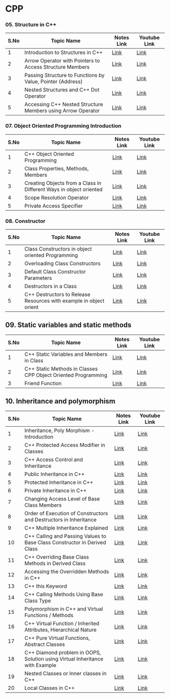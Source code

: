 # CPP

### 05. Structure in C++

S.No | Topic Name | Notes Link | Youtube Link
-----|------------| -----------| ----------|
1 | Introduction to Structures in C++ | [Link](https://github.com/gss-coder/CPP/tree/main/05-Struct's) | [Link](https://www.youtube.com/watch?v=6gg9Xlv35-I&list=PLfVsf4Bjg79Cu5MYkyJ-u4SyQmMhFeC1C&index=41)
2 | Arrow Operator with Pointers to Access Structure Members | [Link](https://github.com/gss-coder/CPP/tree/main/05-Struct's) | [Link](https://www.youtube.com/watch?v=jH2b6bKgrhs&list=PLfVsf4Bjg79Cu5MYkyJ-u4SyQmMhFeC1C&index=42)
3 | Passing Structure to Functions by Value, Pointer (Address) | [Link](https://github.com/gss-coder/CPP/tree/main/05-Struct's) | [Link](https://www.youtube.com/watch?v=lVRtKPvgvTs&list=PLfVsf4Bjg79Cu5MYkyJ-u4SyQmMhFeC1C&index=43)
4 | Nested Structures and C++ Dot Operator | [Link](https://github.com/gss-coder/CPP/tree/main/05-Struct's) | [Link](https://www.youtube.com/watch?v=MaTv85P2nnQ&list=PLfVsf4Bjg79Cu5MYkyJ-u4SyQmMhFeC1C&index=44)
5 | Accessing C++ Nested Structure Members using Arrow Operator | [Link](https://github.com/gss-coder/CPP/tree/main/05-Struct's) | [Link](https://www.youtube.com/watch?v=EUx9pyGuf-4&list=PLfVsf4Bjg79Cu5MYkyJ-u4SyQmMhFeC1C&index=45)

### 07. Object Oriented Programming Introduction

S.No | Topic Name | Notes Link | Youtube Link
-----|------------| -----------| ----------|
1 | C++ Object Oriented Programming | [Link](https://github.com/gss-coder/CPP/tree/main/07-Object%20Oriented%20Programming) | [Link](https://www.youtube.com/watch?v=xnh7ip5gpzc&list=PLfVsf4Bjg79Cu5MYkyJ-u4SyQmMhFeC1C&index=56)
2 | Class Properties, Methods, Members | [Link](https://github.com/gss-coder/CPP/tree/main/07-Object%20Oriented%20Programming) | [Link](https://www.youtube.com/watch?v=qnCRKjPTnHM&list=PLfVsf4Bjg79Cu5MYkyJ-u4SyQmMhFeC1C&index=57)
3 | Creating Objects from a Class in Different Ways in object oriented  | [Link](https://github.com/gss-coder/CPP/tree/main/07-Object%20Oriented%20Programming) | [Link](https://www.youtube.com/watch?v=BsYvWqDihGU&list=PLfVsf4Bjg79Cu5MYkyJ-u4SyQmMhFeC1C&index=58)
4 | Scope Resolution Operator | [Link](https://github.com/gss-coder/CPP/tree/main/07-Object%20Oriented%20Programming) | [Link](https://www.youtube.com/watch?v=59fy7la7yEI&list=PLfVsf4Bjg79Cu5MYkyJ-u4SyQmMhFeC1C&index=59)
5 | Private Access Specifier | [Link](https://github.com/gss-coder/CPP/tree/main/07-Object%20Oriented%20Programming) | [Link](https://www.youtube.com/watch?v=6QHkXmLhY-g&list=PLfVsf4Bjg79Cu5MYkyJ-u4SyQmMhFeC1C&index=60)

### 08. Constructor 


S.No | Topic Name | Notes Link | Youtube Link
-----|------------| -----------| ----------|
1 | Class Constructors in object oriented Programming| [Link](https://github.com/gss-coder/CPP/tree/main/08-Constructor) | [Link](https://www.youtube.com/watch?v=CyTSm0sUgi4&list=PLfVsf4Bjg79Cu5MYkyJ-u4SyQmMhFeC1C&index=61)
2 | Overloading Class Constructors | [Link](https://github.com/gss-coder/CPP/tree/main/08-Constructor) | [Link](https://www.youtube.com/watch?v=bk11sI0KoWk&list=PLfVsf4Bjg79Cu5MYkyJ-u4SyQmMhFeC1C&index=62)
3 | Default Class Constructor Parameters | [Link](https://github.com/gss-coder/CPP/tree/main/08-Constructor) | [Link](https://www.youtube.com/watch?v=0Gcy49Gin_k&list=PLfVsf4Bjg79Cu5MYkyJ-u4SyQmMhFeC1C&index=63)
4 | Destructors in a Class | [Link](https://github.com/gss-coder/CPP/tree/main/08-Constructor) | [Link](https://www.youtube.com/watch?v=Egm6DIiHTC4&list=PLfVsf4Bjg79Cu5MYkyJ-u4SyQmMhFeC1C&index=64)
5 | C++ Destructors to Release Resources with example in object orient| [Link](https://github.com/gss-coder/CPP/tree/main/08-Constructor) | [Link](https://www.youtube.com/watch?v=ZvWUHWvueQk&list=PLfVsf4Bjg79Cu5MYkyJ-u4SyQmMhFeC1C&index=65)


## 09. Static variables and static methods

S.No | Topic Name | Notes Link | Youtube Link
-----|------------| -----------| ----------|
1 | C++ Static Variables and Members in Class | [Link](https://github.com/gss-coder/CPP/tree/main/09-Static%20variable%20%20and%20methods) | [Link](https://www.youtube.com/watch?v=-WRllQLW8RE&list=PLfVsf4Bjg79Cu5MYkyJ-u4SyQmMhFeC1C&index=66)
2 | C++ Static Methods in Classes CPP Object Oriented Programming | [Link](https://github.com/gss-coder/CPP/tree/main/09-Static%20variable%20%20and%20methods) | [Link](https://www.youtube.com/watch?v=u-lQOQvzBuY&list=PLfVsf4Bjg79Cu5MYkyJ-u4SyQmMhFeC1C&index=67)
3 | Friend Function | [Link](https://github.com/gss-coder/CPP/tree/main/09-Static%20variable%20%20and%20methods) | [Link](https://www.youtube.com/watch?v=FErlySnTBWc&list=PLfVsf4Bjg79Cu5MYkyJ-u4SyQmMhFeC1C&index=68)


## 10. Inheritance and polymorphism

S.No | Topic Name | Notes Link | Youtube Link
-----|------------| -----------| ----------|
1 | Inheritance, Poly Morphism - Introduction | [Link](https://github.com/gss-coder/CPP/tree/main/10-Inheritance%20%26%20Polymorphism) | [Link](https://www.youtube.com/watch?v=zsqhrxlp-Fo&list=PLfVsf4Bjg79Cu5MYkyJ-u4SyQmMhFeC1C&index=69)
2 | C++ Protected Access Modifier in Classes | [Link](https://github.com/gss-coder/CPP/tree/main/10-Inheritance%20%26%20Polymorphism) | [Link](https://www.youtube.com/watch?v=nW0hf2-jaIM&list=PLfVsf4Bjg79Cu5MYkyJ-u4SyQmMhFeC1C&index=70)
3 | C++ Access Control and Inheritance | [Link](https://github.com/gss-coder/CPP/tree/main/10-Inheritance%20%26%20Polymorphism) | [Link](https://www.youtube.com/watch?v=XRlo8aOUvyU&list=PLfVsf4Bjg79Cu5MYkyJ-u4SyQmMhFeC1C&index=71)
4 | Public Inheritance in C++ | [Link](https://github.com/gss-coder/CPP/tree/main/10-Inheritance%20%26%20Polymorphism) | [Link](https://www.youtube.com/watch?v=q8EUCNAsn6E&list=PLfVsf4Bjg79Cu5MYkyJ-u4SyQmMhFeC1C&index=72)
5 | Protected Inheritance in C++ | [Link](https://github.com/gss-coder/CPP/tree/main/10-Inheritance%20%26%20Polymorphism) | [Link](https://www.youtube.com/watch?v=ClUQXuwxyH8&list=PLfVsf4Bjg79Cu5MYkyJ-u4SyQmMhFeC1C&index=73)
6 | Private Inheritance in C++ | [Link](https://github.com/gss-coder/CPP/tree/main/10-Inheritance%20%26%20Polymorphism) | [Link](https://www.youtube.com/watch?v=reWA2RBdFAw&list=PLfVsf4Bjg79Cu5MYkyJ-u4SyQmMhFeC1C&index=74)
7 | Changing Access Level of Base Class Members | [Link](https://github.com/gss-coder/CPP/tree/main/10-Inheritance%20%26%20Polymorphism) | [Link](https://www.youtube.com/watch?v=USHIgMBJ190&list=PLfVsf4Bjg79Cu5MYkyJ-u4SyQmMhFeC1C&index=75)
8 |   Order of Execution of Constructors and Destructors in Inheritance | [Link](https://github.com/gss-coder/CPP/tree/main/10-Inheritance%20%26%20Polymorphism) | [Link](https://www.youtube.com/watch?v=fCK7sLu0G0Y&list=PLfVsf4Bjg79Cu5MYkyJ-u4SyQmMhFeC1C&index=76)
9 | C++ Multiple Inheritance Explained | [Link](https://github.com/gss-coder/CPP/tree/main/10-Inheritance%20%26%20Polymorphism) | [Link](https://www.youtube.com/watch?v=JZwBW0nYzsk&list=PLfVsf4Bjg79Cu5MYkyJ-u4SyQmMhFeC1C&index=77)
10 | C++ Calling and Passing Values to Base Class Constructor in Derived Class | [Link](https://github.com/gss-coder/CPP/tree/main/10-Inheritance%20%26%20Polymorphism) | [Link](https://www.youtube.com/watch?v=7ucLWfWzqg8&list=PLfVsf4Bjg79Cu5MYkyJ-u4SyQmMhFeC1C&index=78)
11 | C++ Overriding Base Class Methods in Derived Class | [Link](https://github.com/gss-coder/CPP/tree/main/10-Inheritance%20%26%20Polymorphism) | [Link](https://www.youtube.com/watch?v=k3hrXKksbVM&list=PLfVsf4Bjg79Cu5MYkyJ-u4SyQmMhFeC1C&index=79)
12 |  Accessing the Overridden Methods in C++ | [Link](https://github.com/gss-coder/CPP/tree/main/10-Inheritance%20%26%20Polymorphism) | [Link](https://www.youtube.com/watch?v=E9Dn-Y4VIQE&list=PLfVsf4Bjg79Cu5MYkyJ-u4SyQmMhFeC1C&index=80)
13 | C++ this Keyword | [Link](https://github.com/gss-coder/CPP/tree/main/10-Inheritance%20%26%20Polymorphism) | [Link](https://www.youtube.com/watch?v=uVsoUyDO8Ow&list=PLfVsf4Bjg79Cu5MYkyJ-u4SyQmMhFeC1C&index=81)
14 | C++ Calling Methods Using Base Class Type | [Link](https://github.com/gss-coder/CPP/tree/main/10-Inheritance%20%26%20Polymorphism) | [Link](https://www.youtube.com/watch?v=ylShsr2ebjs&list=PLfVsf4Bjg79Cu5MYkyJ-u4SyQmMhFeC1C&index=82)
15 | Polymorphism in C++ and Virtual Functions / Methods | [Link](https://github.com/gss-coder/CPP/tree/main/10-Inheritance%20%26%20Polymorphism) | [Link](https://www.youtube.com/watch?v=R5qd8X64szs&list=PLfVsf4Bjg79Cu5MYkyJ-u4SyQmMhFeC1C&index=83)
16 | C++ Virtual Function / Inherited Attributes, Hierarchical Nature | [Link](https://github.com/gss-coder/CPP/tree/main/10-Inheritance%20%26%20Polymorphism) | [Link](https://www.youtube.com/watch?v=NWIMUcq18vQ&list=PLfVsf4Bjg79Cu5MYkyJ-u4SyQmMhFeC1C&index=84)
17 | C++ Pure Virtual Functions, Abstract Classes | [Link](https://github.com/gss-coder/CPP/tree/main/10-Inheritance%20%26%20Polymorphism) | [Link](https://www.youtube.com/watch?v=FA5bvYW4iUc&list=PLfVsf4Bjg79Cu5MYkyJ-u4SyQmMhFeC1C&index=85)
18 | C++ Diamond problem in OOPS, Solution using Virtual Inheritance with Example | [Link](https://github.com/gss-coder/CPP/tree/main/10-Inheritance%20%26%20Polymorphism) | [Link](https://www.youtube.com/watch?v=7Zpuz4T4SGw&list=PLfVsf4Bjg79Cu5MYkyJ-u4SyQmMhFeC1C&index=86)
19 | Nested Classes or Inner classes in C++ | [Link](https://github.com/gss-coder/CPP/tree/main/10-Inheritance%20%26%20Polymorphism) | [Link](https://www.youtube.com/watch?v=C5X7h6h_tks&list=PLfVsf4Bjg79Cu5MYkyJ-u4SyQmMhFeC1C&index=87)
20 | Local Classes in C++ | [Link](https://github.com/gss-coder/CPP/tree/main/10-Inheritance%20%26%20Polymorphism) | [Link](https://www.youtube.com/watch?v=fr1b3ST0M7M&list=PLfVsf4Bjg79Cu5MYkyJ-u4SyQmMhFeC1C&index=88)













